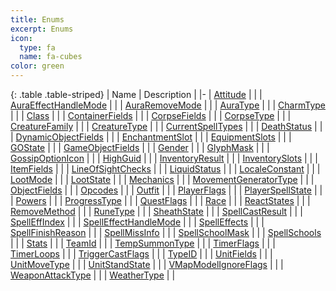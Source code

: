```yaml
---
title: Enums
excerpt: Enums
icon:
  type: fa
  name: fa-cubes
color: green
---
```


{: .table .table-striped}
| Name | Description |
|-
| [Attitude](./Attitude) |  |
| [AuraEffectHandleMode](./AuraEffectHandleMode) |  |
| [AuraRemoveMode](./AuraRemoveMode) |  |
| [AuraType](./AuraType) |  |
| [CharmType](./CharmType) |  |
| [Class](./Class) |  |
| [ContainerFields](./ContainerFields) |  |
| [CorpseFields](./CorpseFields) |  |
| [CorpseType](./CorpseType) |  |
| [CreatureFamily](./CreatureFamily) |  |
| [CreatureType](./CreatureType) |  |
| [CurrentSpellTypes](./CurrentSpellTypes) |  |
| [DeathStatus](./DeathStatus) |  |
| [DynamicObjectFields](./DynamicObjectFields) |  |
| [EnchantmentSlot](./EnchantmentSlot) |  |
| [EquipmentSlots](./EquipmentSlots) |  |
| [GOState](./GOState) |  |
| [GameObjectFields](./GameObjectFields) |  |
| [Gender](./Gender) |  |
| [GlyphMask](./GlyphMask) |  |
| [GossipOptionIcon](./GossipOptionIcon) |  |
| [HighGuid](./HighGuid) |  |
| [InventoryResult](./InventoryResult) |  |
| [InventorySlots](./InventorySlots) |  |
| [ItemFields](./ItemFields) |  |
| [LineOfSightChecks](./LineOfSightChecks) |  |
| [LiquidStatus](./LiquidStatus) |  |
| [LocaleConstant](./LocaleConstant) |  |
| [LootMode](./LootMode) |  |
| [LootState](./LootState) |  |
| [Mechanics](./Mechanics) |  |
| [MovementGeneratorType](./MovementGeneratorType) |  |
| [ObjectFields](./ObjectFields) |  |
| [Opcodes](./Opcodes) |  |
| [Outfit](./Outfit) |  |
| [PlayerFlags](./PlayerFlags) |  |
| [PlayerSpellState](./PlayerSpellState) |  |
| [Powers](./Powers) |  |
| [ProgressType](./ProgressType) |  |
| [QuestFlags](./QuestFlags) |  |
| [Race](./Race) |  |
| [ReactStates](./ReactStates) |  |
| [RemoveMethod](./RemoveMethod) |  |
| [RuneType](./RuneType) |  |
| [SheathState](./SheathState) |  |
| [SpellCastResult](./SpellCastResult) |  |
| [SpellEffIndex](./SpellEffIndex) |  |
| [SpellEffectHandleMode](./SpellEffectHandleMode) |  |
| [SpellEffects](./SpellEffects) |  |
| [SpellFinishReason](./SpellFinishReason) |  |
| [SpellMissInfo](./SpellMissInfo) |  |
| [SpellSchoolMask](./SpellSchoolMask) |  |
| [SpellSchools](./SpellSchools) |  |
| [Stats](./Stats) |  |
| [TeamId](./TeamId) |  |
| [TempSummonType](./TempSummonType) |  |
| [TimerFlags](./TimerFlags) |  |
| [TimerLoops](./TimerLoops) |  |
| [TriggerCastFlags](./TriggerCastFlags) |  |
| [TypeID](./TypeID) |  |
| [UnitFields](./UnitFields) |  |
| [UnitMoveType](./UnitMoveType) |  |
| [UnitStandState](./UnitStandState) |  |
| [VMapModelIgnoreFlags](./VMapModelIgnoreFlags) |  |
| [WeaponAttackType](./WeaponAttackType) |  |
| [WeatherType](./WeatherType) |  |

